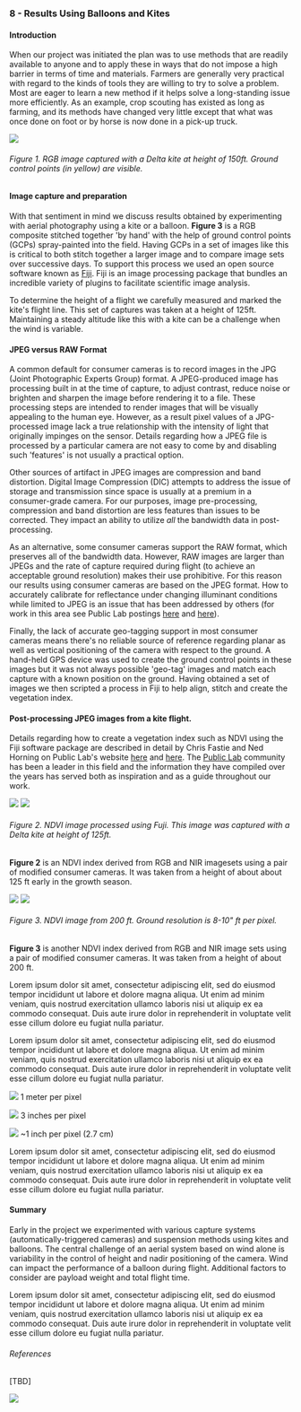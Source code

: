 ### 8 - Results Using Balloons and Kites

#### Introduction

When our project was initiated the plan was to use methods that are readily available to anyone and to apply these in 
ways that do not impose a high barrier in terms of time and materials. Farmers are generally very practical with regard to the 
kinds of tools they are willing to try to solve a problem. Most are eager to learn a new method if it helps solve 
a long-standing issue more efficiently. As an example, crop scouting has existed as long as farming, and its methods 
have changed very little except that what was once done on foot or by horse is now done in a pick-up truck. 

![](img/kite_image_rgb.png)
###### Figure 1. RGB image captured with a Delta kite at height of 150ft. Ground control points (in yellow) are visible.

#### Image capture and preparation

With that sentiment in mind we discuss results obtained by experimenting with aerial photography using a kite or a balloon. 
__Figure 3__ is a RGB composite stitched together 'by hand' with the help of ground control points (GCPs) 
spray-painted into the field. Having GCPs in a set of images like this is critical to both stitch together a larger image and to compare image sets over successive days. To support this
process we used an open source software known as [Fiji](https://fiji.sc/). Fiji is an image processing 
package that bundles an incredible variety of plugins to facilitate scientific image analysis.  

To determine the height of a flight we carefully measured and marked the kite's flight line. This set of 
captures was taken at a height of 125ft. Maintaining a steady altitude like this with a kite can be a challenge when the 
wind is variable. 

#### JPEG versus RAW Format

A common default for consumer cameras is to record images in the JPG (Joint Photographic Experts Group) format. A 
JPEG-produced image has processing built in at the time of capture, to adjust contrast, reduce noise 
or brighten and sharpen the image before rendering it to a file. These processing steps are intended 
to render images that will be visually appealing to the human eye. However, as a result pixel values of a JPG-processed image lack a 
true relationship with the intensity of light that originally impinges on the sensor. Details regarding how a 
JPEG file is processed by a particular camera are not easy to come by and disabling such 'features' is not usually a practical option.

Other sources of artifact in JPEG images are compression and band distortion. Digital Image 
Compression (DIC) attempts to address the issue of storage and transmission since space is usually at a premium in a consumer-grade 
camera. For our purposes, image pre-processing, compression and band distortion are less features than issues to be corrected. 
They impact an ability to utilize _all_ the bandwidth data in post-processing.

As an alternative, some consumer cameras support the RAW format, which preserves all of the bandwidth data. However, RAW images are larger 
than JPEGs and the rate of capture required during flight (to achieve an acceptable ground resolution) makes their
use prohibitive. For this reason our results using consumer cameras are based on the JPEG format. How to accurately calibrate for reflectance 
under changing illuminant conditions while limited to JPEG is an issue that has been addressed by others (for
work in this area see Public Lab postings [here](https://publiclab.org/notes/nedhorning/07-10-2014/using-a-raw-image-to-calibrate-a-jpeg-image)
and [here](https://publiclab.org/notes/nedhorning/06-30-2015/automating-ndvi-calibration)). 

Finally, the lack of accurate geo-tagging support in most consumer cameras means there's no reliable source of reference regarding planar as well as 
vertical positioning of the camera with respect to the ground. A hand-held GPS device was used to create the ground
control points in these images but it was not always possible 'geo-tag' images and match each capture with a known position 
on the ground. Having obtained a set of images we then scripted a process in Fiji to help align, stitch and create the vegetation index.  
   
#### Post-processing JPEG images from a kite flight.
Details regarding how to create a vegetation index such as NDVI using the Fiji software package are described in detail by Chris Fastie
and Ned Horning on Public Lab's website [here](https://publiclab.org/wiki/photo-monitoring-plugin) and [here](https://publiclab.org/notes/nedhorning/5-31-2012/registering-and-processing-photos-acquired-two-cameras). The [Public Lab](https://publiclab.org/) 
community has been a leader in this field and the information they have compiled over the years has served both as inspiration and as a guide throughout our work. 

![](img/2016_0513_122_rgb.jpg)
![](img/2016_0513_122_ndvi.jpg)
###### Figure 2. NDVI image processed using Fuji. This image was captured with a Delta kite at height of 125ft.
__Figure 2__ is an NDVI index derived from RGB and NIR imagesets using a pair of modified consumer cameras. It was taken 
from a height of about about 125 ft early in the growth season.  

![](img/2016_0513_141_rgb.jpg)
![](img/2016_0513_168_ndvi_color.jpg)
###### Figure 3. NDVI image from 200 ft. Ground resolution is 8-10" ft per pixel.
__Figure 3__ is another NDVI index derived from RGB and NIR image sets using a pair of modified consumer cameras. It was taken 
from a height of about 200 ft.   

Lorem ipsum dolor sit amet, consectetur adipiscing elit, sed do eiusmod tempor incididunt ut labore et dolore magna aliqua. Ut enim ad minim veniam, quis nostrud exercitation ullamco laboris nisi ut aliquip ex ea commodo consequat. Duis aute irure dolor in reprehenderit in voluptate velit esse cillum dolore eu fugiat nulla pariatur.

Lorem ipsum dolor sit amet, consectetur adipiscing elit, sed do eiusmod tempor incididunt ut labore et dolore magna aliqua. Ut enim ad minim veniam, quis nostrud exercitation ullamco laboris nisi ut aliquip ex ea commodo consequat. Duis aute irure dolor in reprehenderit in voluptate velit esse cillum dolore eu fugiat nulla pariatur.


![](img/1m-resolution.png)
1 meter per pixel

![](img/3in-resolution.png)
3 inches per pixel

![](img/1in-resolution.png)
~1 inch per pixel (2.7 cm)

Lorem ipsum dolor sit amet, consectetur adipiscing elit, sed do eiusmod tempor incididunt ut labore et dolore magna aliqua. Ut enim ad minim veniam, quis nostrud exercitation ullamco laboris nisi ut aliquip ex ea commodo consequat. Duis aute irure dolor in reprehenderit in voluptate velit esse cillum dolore eu fugiat nulla pariatur.

#### Summary

Early in the project we experimented with various capture systems (automatically-triggered cameras) and suspension methods 
using kites and balloons. The central challenge of an aerial system based on wind alone is variability in the 
control of height and nadir positioning of the camera. Wind can impact the performance of a balloon during flight. 
Additional factors to consider are payload weight and total flight time. 

Lorem ipsum dolor sit amet, consectetur adipiscing elit, sed do eiusmod tempor incididunt ut labore et dolore magna aliqua. Ut enim ad minim veniam, quis nostrud exercitation ullamco laboris nisi ut aliquip ex ea commodo consequat. Duis aute irure dolor in reprehenderit in voluptate velit esse cillum dolore eu fugiat nulla pariatur.

###### References

[TBD]

![](img/farmera.png) 